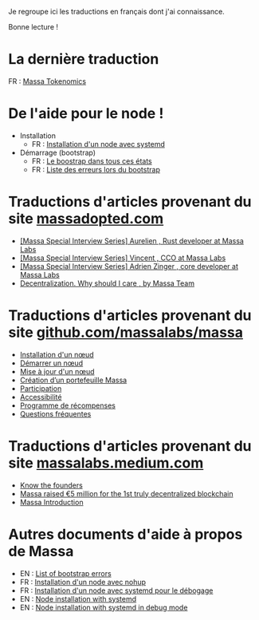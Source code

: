 Je regroupe ici les traductions en français dont j'ai connaissance.

Bonne lecture !

# La dernière traduction
FR : [Massa Tokenomics](https://github.com/JeromeSi/TraductionsFrMassaDoc/blob/main/githubMassaLabs/tokenomics.md)

# De l'aide pour le node !
+ Installation
    + FR : [Installation d'un node avec systemd](https://github.com/JeromeSi/TraductionsFrMassaDoc/blob/main/myDocs/installBinaries-fr-systemd.md)
+ Démarrage (bootstrap)
    + FR : [Le boostrap dans tous ces états](https://github.com/JeromeSi/TraductionsFrMassaDoc/blob/main/myDocs/bootstrapExplanations-fr.md)
    + FR : [Liste des erreurs lors du bootstrap](https://github.com/JeromeSi/TraductionsFrMassaDoc/blob/main/myDocs/bootstrapErrorsAndExplanations-fr.md#liste-des-erreurs-lors-du-bootstrap)

# Traductions d'articles provenant du site [massadopted.com](https://massadopted.com/)

+ [[Massa Special Interview Series] Aurelien , Rust developer at Massa Labs](https://medium.com/@bouqsi/massa-special-interview-series-aur%C3%A9lien-d%C3%A9veloppeur-rust-chez-massa-labs-257424f2a6f8)
+ [[Massa Special Interview Series] Vincent , CCO at Massa Labs](https://medium.com/@bouqsi/s%C3%A9rie-sp%C3%A9ciale-dinterviews-massa-vincent-cco-%C3%A0-massa-labs-fcdf1eb216c)
+ [[Massa Special Interview Series] Adrien Zinger , core developer at Massa Labs](https://medium.com/@dockyr/s%C3%A9ries-dinterview-sp%C3%A9ciales-massa-adrien-zinger-core-d%C3%A9veloppeur-chez-massa-labs-719842dfb284)
+ [Decentralization. Why should I care , by Massa Team](massadopted/Decentralisation.md)

# Traductions d'articles provenant du site [github.com/massalabs/massa](https://github.com/massalabs/massa)

+ [Installation d'un nœud](githubMassaLabs/Installing_a_node.md)
+ [Démarrer un nœud](githubMassaLabs/Running_a_node.md)
+ [Mise à jour d'un nœud](githubMassaLabs/Update.md)
+ [Création d’un portefeuille Massa](githubMassaLabs/Creating_a_massa_wallet.md)
+ [Participation](githubMassaLabs/Staking.md)
+ [Accessibilité](githubMassaLabs/Routability.md)
+ [Programme de récompenses](githubMassaLabs/rewards.md)
+ [Questions fréquentes](githubMassaLabs/FAQ.md)

# Traductions d'articles provenant du site [massalabs.medium.com](https://massalabs.medium.com/)

+ [Know the founders](https://medium.com/@dockyr/massa-rencontrez-les-fondateurs-bfb1d78c013e)
+ [Massa raised €5 million for the 1st truly decentralized blockchain](https://medium.com/@dockyr/massa-l%C3%A8ve-5-millions-deuros-pour-son-projet-de-1%C3%A8re-blockchain-v%C3%A9ritablement-d%C3%A9centralis%C3%A9e-f2a955b7f4c6)
+ [Massa Introduction](https://medium.com/@dockyr/pr%C3%A9s%C3%A9sentation-du-projet-de-blockchain-massa-e1564495d548)

# Autres documents d'aide à propos de Massa

+ EN : [List of bootstrap errors](https://github.com/JeromeSi/TraductionsFrMassaDoc/blob/main/myDocs/bootstrapErrorsAndExplanations.md#list-of-bootstrap-errors)
+ FR : [Installation d'un node avec nohup](https://github.com/JeromeSi/TraductionsFrMassaDoc/blob/main/myDocs/installBinaries-fr.md#installation-dun-node-avec-nohup)
+ FR : [Installation d'un node avec systemd pour le débogage](https://github.com/JeromeSi/TraductionsFrMassaDoc/blob/main/myDocs/installBinaries-fr-systemd-debug.md)
+ EN : [Node installation with systemd](https://github.com/JeromeSi/TraductionsFrMassaDoc/blob/main/myDocs/installBinaries-en-systemd.md)
+ EN : [Node installation with systemd in debug mode](https://github.com/JeromeSi/TraductionsFrMassaDoc/blob/main/myDocs/installBinaries-en-systemd-debug.md)
